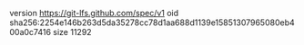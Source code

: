 version https://git-lfs.github.com/spec/v1
oid sha256:2254e146b263d5da35278cc78d1aa688d1139e15851307965080eb400a0c7416
size 11292
